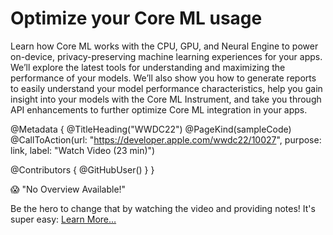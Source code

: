 # Optimize your Core ML usage

Learn how Core ML works with the CPU, GPU, and Neural Engine to power on-device, privacy-preserving machine learning experiences for your apps. We’ll explore the latest tools for understanding and maximizing the performance of your models. We’ll also show you how to generate reports to easily understand your model performance characteristics, help you gain insight into your models with the Core ML Instrument, and take you through API enhancements to further optimize Core ML integration in your apps.

@Metadata {
   @TitleHeading("WWDC22")
   @PageKind(sampleCode)
   @CallToAction(url: "https://developer.apple.com/wwdc22/10027", purpose: link, label: "Watch Video (23 min)")

   @Contributors {
      @GitHubUser(<replace this with your GitHub handle>)
   }
}

😱 "No Overview Available!"

Be the hero to change that by watching the video and providing notes! It's super easy:
 [Learn More…](https://wwdcnotes.github.io/WWDCNotes/documentation/wwdcnotes/contributing)
